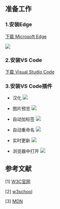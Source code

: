
## 准备工作

### 1.安装Edge

[下载 Microsoft Edge](https://www.microsoft.com/zh-cn/edge/download?form=MA13FJ)

![](https://djm-1317856319.cos.ap-shanghai.myqcloud.com/djm-1317856319/%E5%9B%BE%E7%89%87.png)

### 2.安装VS Code

[下载 Visual Studio Code](https://code.visualstudio.com/)

### 3.安装VS Code插件

- 汉化
![](https://djm-1317856319.cos.ap-shanghai.myqcloud.com/djm-1317856319/Pasted%20image%2020240728130824.png)

- 图片预览
![](https://djm-1317856319.cos.ap-shanghai.myqcloud.com/djm-1317856319/Pasted%20image%2020240728125834.png)

- 自动加标签
![](https://djm-1317856319.cos.ap-shanghai.myqcloud.com/djm-1317856319/Pasted%20image%2020240728131121.png)

- 自动重命名
![](https://djm-1317856319.cos.ap-shanghai.myqcloud.com/djm-1317856319/Pasted%20image%2020240728130013.png)

- 实时更新
![](https://djm-1317856319.cos.ap-shanghai.myqcloud.com/djm-1317856319/Pasted%20image%2020240728130945.png)

- 浏览器中打开
![](https://djm-1317856319.cos.ap-shanghai.myqcloud.com/djm-1317856319/Pasted%20image%2020240728131027.png)

## 参考文献

[1] [W3C官网](https://www.w3c.org/)

[2] [w3school](https://www.w3school.com.cn/)

[3] [MDN](https://developer.mozilla.org/zh-CN/docs/Web/HTML)
